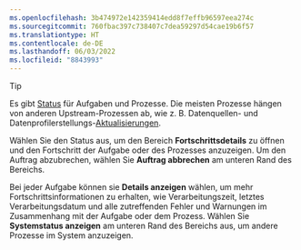 ```yaml
---
ms.openlocfilehash: 3b474972e142359414edd8f7effb96597eea274c
ms.sourcegitcommit: 760fbac397c738407c7dea59297d54cae19b6f57
ms.translationtype: HT
ms.contentlocale: de-DE
ms.lasthandoff: 06/03/2022
ms.locfileid: "8843993"
---
```

> [!TIP] 
> Es gibt [Status](../system.md#status-definitions) für Aufgaben und Prozesse. Die meisten Prozesse hängen von anderen Upstream-Prozessen ab, wie z. B. Datenquellen- und Datenprofilerstellungs-[Aktualisierungen](../system.md#refresh-processes). 
> 
> Wählen Sie den Status aus, um den Bereich **Fortschrittsdetails** zu öffnen und den Fortschritt der Aufgabe oder des Prozesses anzuzeigen. Um den Auftrag abzubrechen, wählen Sie **Auftrag abbrechen** am unteren Rand des Bereichs. 
> 
> Bei jeder Aufgabe können sie **Details anzeigen** wählen, um mehr Fortschrittsinformationen zu erhalten, wie Verarbeitungszeit, letztes Verarbeitungsdatum und alle zutreffenden Fehler und Warnungen im Zusammenhang mit der Aufgabe oder dem Prozess. Wählen Sie **Systemstatus anzeigen** am unteren Rand des Bereichs aus, um andere Prozesse im System anzuzeigen.